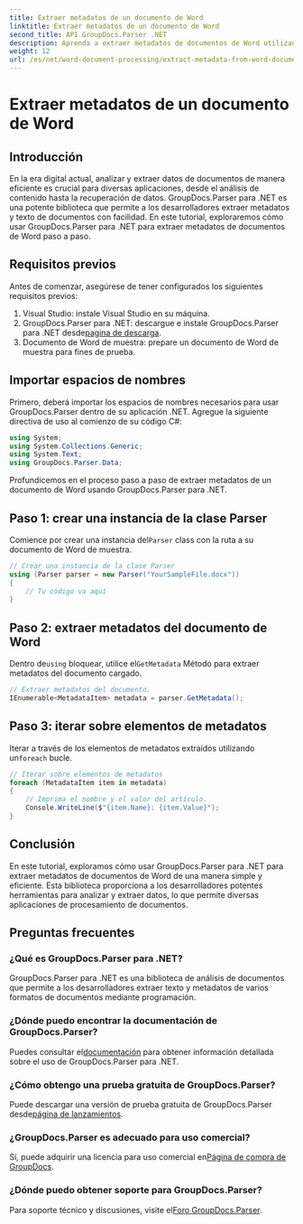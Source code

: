 ```yaml
---
title: Extraer metadatos de un documento de Word
linktitle: Extraer metadatos de un documento de Word
second_title: API GroupDocs.Parser .NET
description: Aprenda a extraer metadatos de documentos de Word utilizando GroupDocs.Parser para .NET. Pasos sencillos para analizar y recuperar información de documentos.
weight: 12
url: /es/net/word-document-processing/extract-metadata-from-word-document/
---
```


# Extraer metadatos de un documento de Word

## Introducción
En la era digital actual, analizar y extraer datos de documentos de manera eficiente es crucial para diversas aplicaciones, desde el análisis de contenido hasta la recuperación de datos. GroupDocs.Parser para .NET es una potente biblioteca que permite a los desarrolladores extraer metadatos y texto de documentos con facilidad. En este tutorial, exploraremos cómo usar GroupDocs.Parser para .NET para extraer metadatos de documentos de Word paso a paso.
## Requisitos previos
Antes de comenzar, asegúrese de tener configurados los siguientes requisitos previos:
1. Visual Studio: instale Visual Studio en su máquina.
2.  GroupDocs.Parser para .NET: descargue e instale GroupDocs.Parser para .NET desde[pagina de descarga](https://releases.groupdocs.com/parser/net/).
3. Documento de Word de muestra: prepare un documento de Word de muestra para fines de prueba.
## Importar espacios de nombres
Primero, deberá importar los espacios de nombres necesarios para usar GroupDocs.Parser dentro de su aplicación .NET. Agregue la siguiente directiva de uso al comienzo de su código C#:
```csharp
using System;
using System.Collections.Generic;
using System.Text;
using GroupDocs.Parser.Data;
```
Profundicemos en el proceso paso a paso de extraer metadatos de un documento de Word usando GroupDocs.Parser para .NET.
## Paso 1: crear una instancia de la clase Parser
 Comience por crear una instancia del`Parser` class con la ruta a su documento de Word de muestra.
```csharp
// Crear una instancia de la clase Parser
using (Parser parser = new Parser("YourSampleFile.docx"))
{
    // Tu código va aquí
}
```
## Paso 2: extraer metadatos del documento de Word
 Dentro de`using` bloquear, utilice el`GetMetadata` Método para extraer metadatos del documento cargado.
```csharp
// Extraer metadatos del documento.
IEnumerable<MetadataItem> metadata = parser.GetMetadata();
```
## Paso 3: iterar sobre elementos de metadatos
 Iterar a través de los elementos de metadatos extraídos utilizando un`foreach` bucle.
```csharp
// Iterar sobre elementos de metadatos
foreach (MetadataItem item in metadata)
{
    // Imprima el nombre y el valor del artículo.
    Console.WriteLine($"{item.Name}: {item.Value}");
}
```
## Conclusión
En este tutorial, exploramos cómo usar GroupDocs.Parser para .NET para extraer metadatos de documentos de Word de una manera simple y eficiente. Esta biblioteca proporciona a los desarrolladores potentes herramientas para analizar y extraer datos, lo que permite diversas aplicaciones de procesamiento de documentos.

## Preguntas frecuentes
### ¿Qué es GroupDocs.Parser para .NET?
GroupDocs.Parser para .NET es una biblioteca de análisis de documentos que permite a los desarrolladores extraer texto y metadatos de varios formatos de documentos mediante programación.
### ¿Dónde puedo encontrar la documentación de GroupDocs.Parser?
 Puedes consultar el[documentación](https://tutorials.groupdocs.com/parser/net/) para obtener información detallada sobre el uso de GroupDocs.Parser para .NET.
### ¿Cómo obtengo una prueba gratuita de GroupDocs.Parser?
 Puede descargar una versión de prueba gratuita de GroupDocs.Parser desde[página de lanzamientos](https://releases.groupdocs.com/).
### ¿GroupDocs.Parser es adecuado para uso comercial?
 Sí, puede adquirir una licencia para uso comercial en[Página de compra de GroupDocs](https://purchase.groupdocs.com/buy).
### ¿Dónde puedo obtener soporte para GroupDocs.Parser?
 Para soporte técnico y discusiones, visite el[Foro GroupDocs.Parser](https://forum.groupdocs.com/c/parser/17).